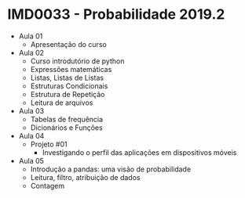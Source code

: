 # IMD0033 - Probabilidade 2019.2

- Aula 01
	- Apresentação do curso
- Aula 02
	- Curso introdutório de python
	- Expressões matemáticas
	- Listas, Listas de Listas
	- Estruturas Condicionais
	- Estrutura de Repetição
	- Leitura de arquivos
- Aula 03
	- Tabelas de frequência
	- Dicionários e Funções
- Aula 04
	- Projeto #01
		- Investigando o perfil das aplicações em dispositivos móveis
- Aula 05
	- Introdução a pandas: uma visão de probabilidade
	- Leitura, filtro, atribuição de dados
	- Contagem
